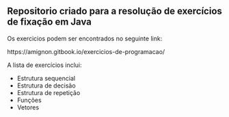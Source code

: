 <h2>Repositorio criado para a resolução de exercícios de fixação em Java</h2>

<p>Os exercicios podem ser encontrados no seguinte link:</p>
<p> https://amignon.gitbook.io/exercicios-de-programacao/ </p>

<p>A lista de exercícios inclui:</p>
<ul>
    <li>Estrutura sequencial </li>
    <li>Estrutura de decisão </li>
    <li>Estrutura de repetição</li>
    <li>Funções</li>
    <li>Vetores</li>
</ul>
